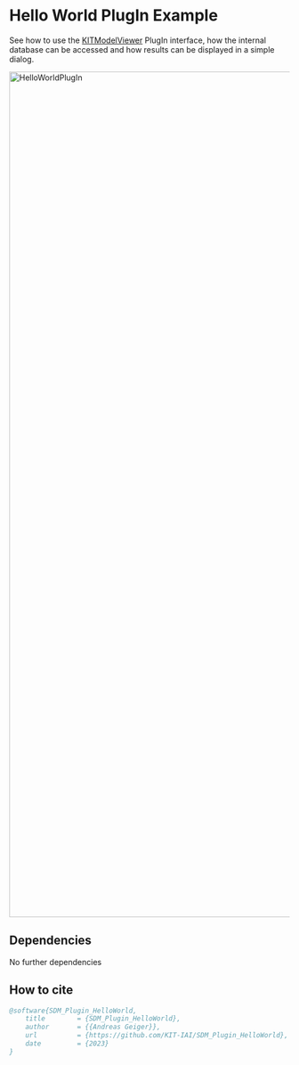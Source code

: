 # Hello World PlugIn Example

See how to use the [KITModelViewer](https://github.com/KIT-IAI/SDM_KITModelViewer) PlugIn interface, how the internal database can be accessed and how results can be displayed in a simple dialog.

<img width="1518" alt="HelloWorldPlugIn" src="https://github.com/KIT-IAI/SDM_Plugin_HelloWorld/assets/7059379/683ad5bf-6b80-4bd9-a76b-443a37205642">

## 
  
## Dependencies

No further dependencies

## How to cite

```bibtex
@software{SDM_Plugin_HelloWorld,
	title        = {SDM_Plugin_HelloWorld},
	author       = {{Andreas Geiger}},
	url          = {https://github.com/KIT-IAI/SDM_Plugin_HelloWorld},
	date         = {2023}
}
```
